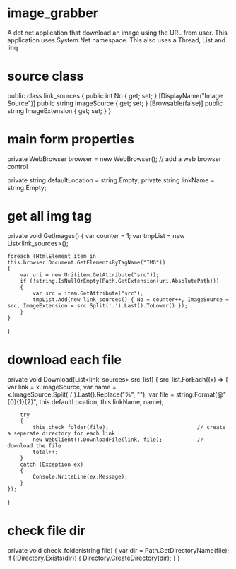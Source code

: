 # image_grabber
A dot net application that download an image using the URL from user. This application uses System.Net namespace.
This also uses a Thread, List<T> and linq

# source class
public class link_sources
    {
        public int No { get; set; }
        [DisplayName("Image Source")] public string ImageSource { get; set; }
        [Browsable(false)] public string ImageExtension { get; set; }
    }

# main form properties
private WebBrowser browser = new WebBrowser(); // add a web browser control

private string defaultLocation = string.Empty;
private string linkName = string.Empty;

# get all img tag
private void GetImages()
{
	var counter = 1;
	var tmpList = new List<link_sources>();

	foreach (HtmlElement item in this.browser.Document.GetElementsByTagName("IMG"))
	{
		var uri = new Uri(item.GetAttribute("src"));
		if (!string.IsNullOrEmpty(Path.GetExtension(uri.AbsolutePath)))
		{
			var src = item.GetAttribute("src");
			tmpList.Add(new link_sources() { No = counter++, ImageSource = src, ImageExtension = src.Split('.').Last().ToLower() });
		}
	}
}

# download each file
private void Download(List<link_sources> src_list)
{
	src_list.ForEach((x) =>
	{
		var link = x.ImageSource;
		var name = x.ImageSource.Split('/').Last().Replace("%", "");
		var file = string.Format(@"{0}\{1}\{2}", this.defaultLocation, this.linkName, name);

		try
		{
			this.check_folder(file);                            // create a seperate directory for each link
			new WebClient().DownloadFile(link, file);           // download the file
			total++;
		}
		catch (Exception ex)
		{
			Console.WriteLine(ex.Message);
		}
	});
}

# check file dir
private void check_folder(string file)
{
	var dir = Path.GetDirectoryName(file);
	if (!Directory.Exists(dir))
	{
		Directory.CreateDirectory(dir);
	}
}
